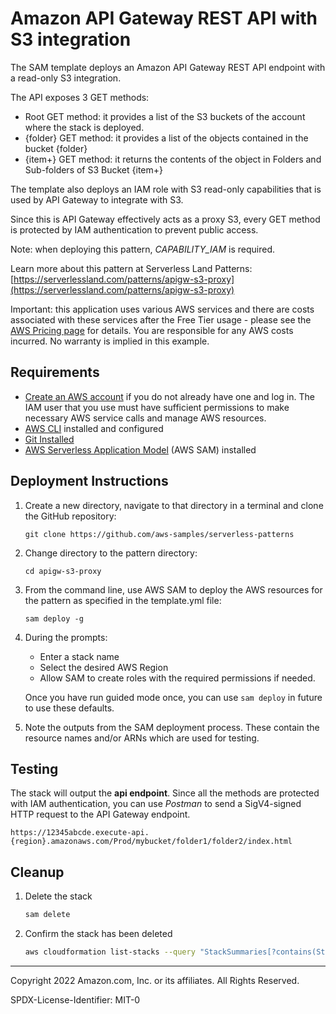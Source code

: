 # Amazon API Gateway REST API with S3 integration

The SAM template deploys an Amazon API Gateway REST API endpoint with a read-only S3 integration.

The API exposes 3 GET methods:

* Root GET method: it provides a list of the S3 buckets of the account where the stack is deployed.
* {folder} GET method: it provides a list of the objects contained in the bucket {folder}
* {item+} GET method: it returns the contents of the object in Folders and Sub-folders of S3 Bucket {item+}

The template also deploys an IAM role with S3 read-only capabilities that is used by API Gateway to integrate with S3.

Since this is API Gateway effectively acts as a proxy S3, every GET method is protected by IAM authentication to prevent public access.

Note: when deploying this pattern, *CAPABILITY_IAM* is required.

Learn more about this pattern at Serverless Land Patterns: [https://serverlessland.com/patterns/apigw-s3-proxy](https://serverlessland.com/patterns/apigw-s3-proxy)

Important: this application uses various AWS services and there are costs associated with these services after the Free Tier usage - please see the [AWS Pricing page](https://aws.amazon.com/pricing/) for details. You are responsible for any AWS costs incurred. No warranty is implied in this example.

## Requirements

* [Create an AWS account](https://portal.aws.amazon.com/gp/aws/developer/registration/index.html) if you do not already have one and log in. The IAM user that you use must have sufficient permissions to make necessary AWS service calls and manage AWS resources.
* [AWS CLI](https://docs.aws.amazon.com/cli/latest/userguide/install-cliv2.html) installed and configured
* [Git Installed](https://git-scm.com/book/en/v2/Getting-Started-Installing-Git)
* [AWS Serverless Application Model](https://docs.aws.amazon.com/serverless-application-model/latest/developerguide/serverless-sam-cli-install.html) (AWS SAM) installed

## Deployment Instructions

1. Create a new directory, navigate to that directory in a terminal and clone the GitHub repository:
    ``` 
    git clone https://github.com/aws-samples/serverless-patterns
    ```
2. Change directory to the pattern directory:
    ```
    cd apigw-s3-proxy
    ```
3. From the command line, use AWS SAM to deploy the AWS resources for the pattern as specified in the template.yml file:
    ```
    sam deploy -g
    ```
1. During the prompts:
    * Enter a stack name
    * Select the desired AWS Region
    * Allow SAM to create roles with the required permissions if needed.

    Once you have run guided mode once, you can use `sam deploy` in future to use these defaults.

1. Note the outputs from the SAM deployment process. These contain the resource names and/or ARNs which are used for testing.

## Testing

The stack will output the **api endpoint**. Since all the methods are protected with IAM authentication, you can use *Postman* to send a SigV4-signed HTTP request to the API Gateway endpoint.
   
```
https://12345abcde.execute-api.{region}.amazonaws.com/Prod/mybucket/folder1/folder2/index.html
```

## Cleanup
 
1. Delete the stack
    ```bash
    sam delete
    ```
1. Confirm the stack has been deleted
    ```bash
    aws cloudformation list-stacks --query "StackSummaries[?contains(StackName,'STACK_NAME')].StackStatus"
    ```
----
Copyright 2022 Amazon.com, Inc. or its affiliates. All Rights Reserved.

SPDX-License-Identifier: MIT-0